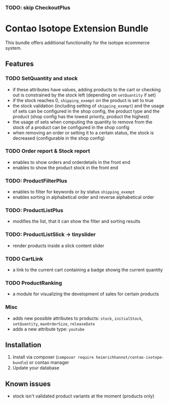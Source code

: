 ### TODO: skip CheckoutPlus

# Contao Isotope Extension Bundle

This bundle offers additional functionality for the isotope ecommerce system.

## Features

### TODO SetQuantity and stock

- if these attributes have values, adding products to the cart or checking out is constrained by the stock left (depending on `setQuantity` if set)
- if the stock reaches 0, `shipping_exempt` on the product is set to true
- the stock validation (including setting of `shipping_exempt`) and the usage of sets can be configured in the shop config, the product type and the product (shop config has the lowest priority, product the highest)
- the usage of sets when computing the quantity to remove from the stock of a product can be configured in the shop config
- when removing an order or setting it to a certain status, the stock is decreased (configurable in the shop config)

### TODO Order report & Stock report

- enables to show orders and orderdetails in the front end
- enables to show the product stock in the front end

### TODO: ProductFilterPlus

- enables to filter for keywords or by status `shipping_exempt`
- enables sorting in alphabetical order and reverse alphabetical order

### TODO: ProductListPlus

- modifies the list, that it can show the filter and sorting results

### TODO: ProductListSlick -> tinyslider

- render products inside a slick content slider

### TODO CartLink

- a link to the current cart containing a badge showig the current quantity

### TODO ProductRanking

- a module for visualizing the development of sales for certain products

### Misc

- adds new possible attributes to products: `stock`, `initialStock`, `setQuantity`, `maxOrderSize`, `releaseDate`
- adds a new attribute type: `youtube`

## Installation

1. Install via composer (`composer require heimrichhannot/contao-isotope-bundle`) or contao manager
1. Update your database

## Known issues

- stock isn't validated product variants at the moment (products only)
